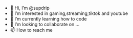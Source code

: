 - 👋 Hi, I’m @supdrip
- 👀 I’m interested in gaming,streaming,tiktok and youtube
- 🌱 I’m currently learning how to code
- 💞️ I’m looking to collaborate on ...
- 📫 How to reach me 

<!---
supdrip/supdrip is a ✨ special ✨ repository because its `README.md` (this file) appears on your GitHub profile.
You can click the Preview link to take a look at your changes.
--->
